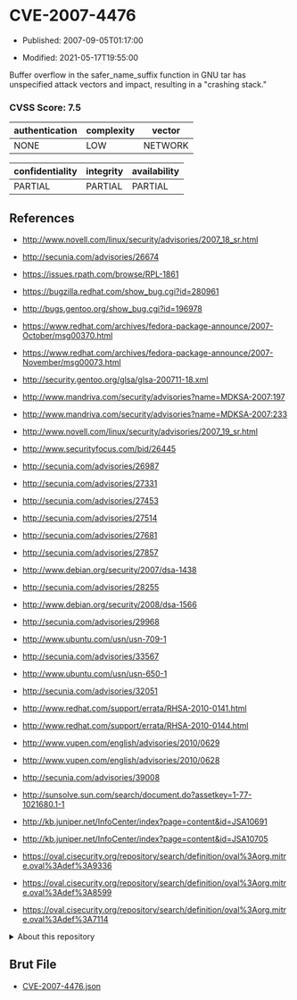 # CVE-2007-4476

- Published: 2007-09-05T01:17:00

- Modified: 2021-05-17T19:55:00

Buffer overflow in the safer_name_suffix function in GNU tar has unspecified attack vectors and impact, resulting in a "crashing stack."

### CVSS Score: **7.5**

| authentication | complexity | vector |
| --- | --- | --- |
| NONE | LOW | NETWORK |

| confidentiality | integrity | availability |
| --- | --- | --- |
| PARTIAL | PARTIAL | PARTIAL |

## References

* http://www.novell.com/linux/security/advisories/2007_18_sr.html

* http://secunia.com/advisories/26674

* https://issues.rpath.com/browse/RPL-1861

* https://bugzilla.redhat.com/show_bug.cgi?id=280961

* http://bugs.gentoo.org/show_bug.cgi?id=196978

* https://www.redhat.com/archives/fedora-package-announce/2007-October/msg00370.html

* https://www.redhat.com/archives/fedora-package-announce/2007-November/msg00073.html

* http://security.gentoo.org/glsa/glsa-200711-18.xml

* http://www.mandriva.com/security/advisories?name=MDKSA-2007:197

* http://www.mandriva.com/security/advisories?name=MDKSA-2007:233

* http://www.novell.com/linux/security/advisories/2007_19_sr.html

* http://www.securityfocus.com/bid/26445

* http://secunia.com/advisories/26987

* http://secunia.com/advisories/27331

* http://secunia.com/advisories/27453

* http://secunia.com/advisories/27514

* http://secunia.com/advisories/27681

* http://secunia.com/advisories/27857

* http://www.debian.org/security/2007/dsa-1438

* http://secunia.com/advisories/28255

* http://www.debian.org/security/2008/dsa-1566

* http://secunia.com/advisories/29968

* http://www.ubuntu.com/usn/usn-709-1

* http://secunia.com/advisories/33567

* http://www.ubuntu.com/usn/usn-650-1

* http://secunia.com/advisories/32051

* http://www.redhat.com/support/errata/RHSA-2010-0141.html

* http://www.redhat.com/support/errata/RHSA-2010-0144.html

* http://www.vupen.com/english/advisories/2010/0629

* http://www.vupen.com/english/advisories/2010/0628

* http://secunia.com/advisories/39008

* http://sunsolve.sun.com/search/document.do?assetkey=1-77-1021680.1-1

* http://kb.juniper.net/InfoCenter/index?page=content&id=JSA10691

* http://kb.juniper.net/InfoCenter/index?page=content&id=JSA10705

* https://oval.cisecurity.org/repository/search/definition/oval%3Aorg.mitre.oval%3Adef%3A9336

* https://oval.cisecurity.org/repository/search/definition/oval%3Aorg.mitre.oval%3Adef%3A8599

* https://oval.cisecurity.org/repository/search/definition/oval%3Aorg.mitre.oval%3Adef%3A7114

<details>
<summary>About this repository</summary> 

  This repository is part of the project [Live Hack CVE](https://github.com/Live-Hack-CVE). Main website can be found [www.live-hack.org](https://www.live-hack.org) 
  
  Made by [Sn0wAlice](https://github.com/Sn0wAlice) for the people that care about security and need to have a feed of the latest CVEs. Hope you enjoy it, don't forget to star the repo and follow me on [Twitter](https://twitter.com/Sn0wAlice) and [Github](https://github.com/Sn0wAlice). And that is my [personnal website](https://www.alice-snow.me/)

  - [Home Page](https://github.com/Live-Hack-CVE)
  - [Framework](https://github.com/Live-Hack-CVE/cve-framework)
  - [CVE database](https://github.com/Live-Hack-CVE/full_database)
  - [Changelog](https://github.com/Live-Hack-CVE/Changelog)
</details>

## Brut File

* [CVE-2007-4476.json](https://raw.githubusercontent.com/Live-Hack-CVE/full_database/main/cves/2007/CVE-2007-4476.json)

